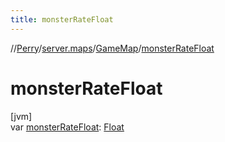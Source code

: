 ```yaml
---
title: monsterRateFloat
---
```

//[Perry](../../../index.html)/[server.maps](../index.html)/[GameMap](index.html)/[monsterRateFloat](monster-rate-float.html)



# monsterRateFloat



[jvm]\
var [monsterRateFloat](monster-rate-float.html): [Float](https://kotlinlang.org/api/latest/jvm/stdlib/kotlin/-float/index.html)




